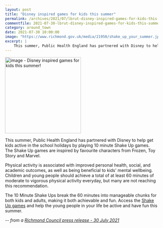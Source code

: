 ```yaml
---
layout: post
title: "Disney inspired games for kids this summer"
permalink: /archives/2021/07/lbrut-disney-inspired-games-for-kids-this-summer.html
commentfile: 2021-07-30-lbrut-disney-inspired-games-for-kids-this-summer
category: around_town
date: 2021-07-30 10:00:00
image: "https://www.richmond.gov.uk/media/21950/shake_up_your_summer.jpg"
excerpt: |
    This summer, Public Health England has partnered with Disney to help get  kids active in the school holidays by playing 10 minute Shake Up games. The  Shake Up games are inspired by favourite characters from Frozen, Toy Story  and Marvel.
---
```

<img src="https://www.richmond.gov.uk/media/21950/shake_up_your_summer.jpg" alt="image - Disney inspired games for kids this summer!" width="250" class="photo right" alt="" >

This summer, Public Health England has partnered with Disney to help get  kids active in the school holidays by playing 10 minute Shake Up games. The  Shake Up games are inspired by favourite characters from Frozen, Toy Story  and Marvel.

Physical activity is associated with improved personal health, social, and  academic outcomes, as well as being beneficial to kids' mental wellbeing.  Children and young people should achieve a total of at least 60 minutes of  moderate to vigorous physical activity everyday, but many are not reaching  this recommendation.

The 10 Minute Shake Ups break the 60 minutes into manageable chunks for  both kids and adults, making it both achievable and fun. Access the [Shake Up games](https://www.nhs.uk/10-minute-shake-up/shake-ups) and help the young people in your life be active and have fun this summer.

<cite>-- from a [Richmond Council press release - 30 July 2021](https://www.richmond.gov.uk//news/july_2021/disney_inspired_games_for_kids_this_summer)</cite>
